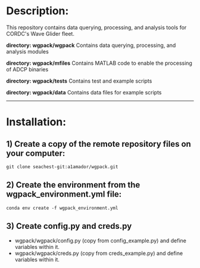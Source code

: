 # Description:

This repository contains data querying, processing, and analysis tools for CORDC's Wave Glider fleet. 

**directory: wgpack/wgpack**
Contains data querying, processing, and analysis modules

**directory: wgpack/mfiles**
Contains MATLAB code to enable the processing of ADCP binaries 

**directory: wgpack/tests**
Contains test and example scripts

**directory: wgpack/data**
Contains data files for example scripts

---
# Installation:

## 1) Create a copy of the remote repository files on your computer:
`git clone seachest-git:a1amador/wgpack.git`

## 2) Create the environment from the wgpack_environment.yml file:
`conda env create -f wgpack_environment.yml`

## 3) Create config.py and creds.py 
- wgpack/wgpack/config.py (copy from config_example.py) and define variables within it.
- wgpack/wgpack/creds.py (copy from creds_example.py) and define variables within it.

